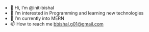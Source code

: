 - 👋 Hi, I’m @init-bishal
- 👀 I’m interested in Programming and learning new technologies
- 🌱 I’m currently into MERN
- 📫 How to reach me bbishal.g01@gmail.com

<!---
init-bishal/init-bishal is a ✨ special ✨ repository because its `README.md` (this file) appears on your GitHub profile.
You can click the Preview link to take a look at your changes.
--->
